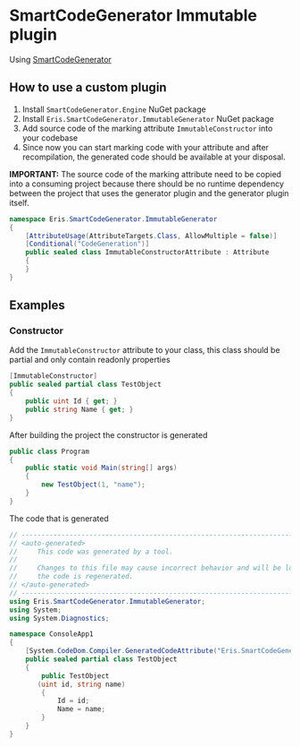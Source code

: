# SmartCodeGenerator Immutable plugin

Using [SmartCodeGenerator](https://github.com/cezarypiatek/SmartCodeGenerator)

## How to use a custom plugin

1. Install `SmartCodeGenerator.Engine` NuGet package
2. Install `Eris.SmartCodeGenerator.ImmutableGenerator` NuGet package
3. Add source code of the marking attribute `ImmutableConstructor` into your codebase
4. Since now you can start marking code with your attribute and after recompilation, the generated code should be available at your disposal.

__IMPORTANT:__ The source code of the marking attribute need to be copied into a consuming project because there should be no runtime dependency between the project that uses the generator plugin and the generator plugin itself. 


```c#
namespace Eris.SmartCodeGenerator.ImmutableGenerator
{
    [AttributeUsage(AttributeTargets.Class, AllowMultiple = false)]
    [Conditional("CodeGeneration")]
    public sealed class ImmutableConstructorAttribute : Attribute
    {
    }
}
```

## Examples

### Constructor

Add the `ImmutableConstructor` attribute to your class, this class should be partial and only contain readonly properties
```c#
[ImmutableConstructor]
public sealed partial class TestObject
{
    public uint Id { get; }
    public string Name { get; }
}
```

After building the project the constructor is generated
```c#
public class Program
{
    public static void Main(string[] args)
    {
        new TestObject(1, "name");
    }
}
```

The code that is generated
```c#
// ------------------------------------------------------------------------------
// <auto-generated>
//     This code was generated by a tool.
//
//     Changes to this file may cause incorrect behavior and will be lost if
//     the code is regenerated.
// </auto-generated>
// ------------------------------------------------------------------------------
using Eris.SmartCodeGenerator.ImmutableGenerator;
using System;
using System.Diagnostics;

namespace ConsoleApp1
{
    [System.CodeDom.Compiler.GeneratedCodeAttribute("Eris.SmartCodeGenerator.ImmutableGenerator.OnBuildImmutableGenerator", "1.0.0.0")]
    public sealed partial class TestObject
    {
        public TestObject
       (uint id, string name)
        {
            Id = id;
            Name = name;
        }
    }
}
```